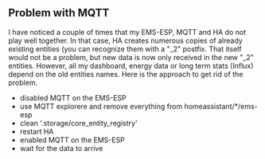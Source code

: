## Problem with MQTT
I have noticed a couple of times that my EMS-ESP, MQTT and HA do not play well together. In that case, HA creates numerous copies of already existing entities (you can recognize them with a "_2" postfix.
That itself would not be a problem, but new data is now only received in the new "_2" entities. However, all my dashboard, energy data or long term stats (Influx) depend on the old entities names.
Here is the approach to get rid of the problem.

* disabled MQTT on the EMS-ESP
* use MQTT explorere and remove everything from homeassistant/*/ems-esp
* clean '.storage/core_entity_registry'
* restart HA
* enabled MQTT on the EMS-ESP
* wait for the data to arrive

